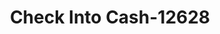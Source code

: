 ---
f_zip-code: 54911
f_state-code: WI
title: Check Into Cash-12628
f_phone: 920-991-9494
f_city-only: Appleton
f_address: 420 West Northland Avenue Appleton
f_location-unique-id: '12628'
slug: check-into-cash-12628
updated-on: '2024-05-30T13:46:58.046Z'
created-on: '2024-05-30T13:36:59.803Z'
published-on: '2024-05-30T13:54:32.469Z'
f_city-state: cms/city/appleton-wi.md
f_company: cms/company/check-into-cash.md
f_state: cms/state/wisconsin.md
layout: '[payday-loan].html'
tags: payday-loan
---